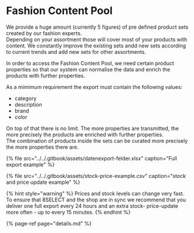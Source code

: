# Fashion Content Pool

We provide a huge amount \(currently 5 figures\) of pre defined product sets created by our fashion experts.  
Depending on your assortment those will cover most of your products with content. We constantly improve the existing sets andd new sets according to current trends and add new sets for other assortments.

In order to access the Fashion Content Pool, we need certain product properties so that our system can normalise the data and enrich the products with further properties. 

As a mimimum requirement the export must contain the following values:

* category
* description
* brand
* color

On top of that there is no limit. The more properties are transmitted, the more precisely the products are enriched with further properties.   
The combination of products inside the sets can be curated more precisely the more properties there are.

{% file src="../../.gitbook/assets/datenexport-felder.xlsx" caption="Full export example" %}

{% file src="../../.gitbook/assets/stock-price-example.csv" caption="stock and price update example" %}

{% hint style="warning" %}
Prices and stock levels can change very fast. To ensure that 8SELECT and the shop are in sync we recommend that you deliver one full export every 24 hours and an extra stock- price-update more often - up to every 15 minutes.
{% endhint %}

{% page-ref page="details.md" %}




